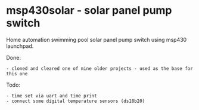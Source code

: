 msp430solar - solar panel pump switch
=====================================

Home automation swimming pool solar panel pump switch using msp430 launchpad.

Done:

	- cloned and cleared one of mine older projects - used as the base for this one

Todo:

    - time set via uart and time print
	- connect some digital temperature sensors (ds18b20)

